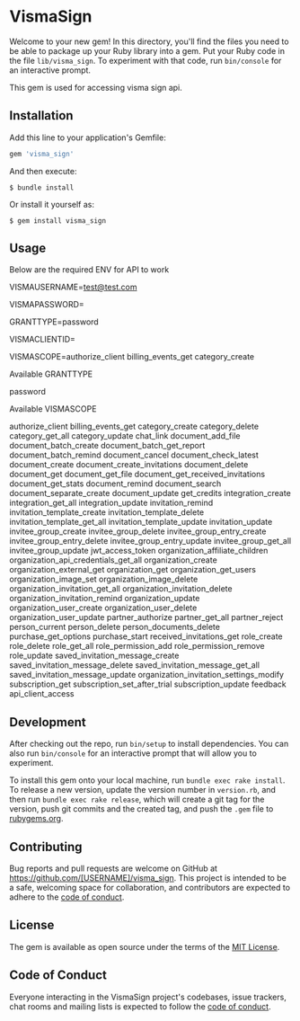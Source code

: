 # VismaSign

Welcome to your new gem! In this directory, you'll find the files you need to be able to package up your Ruby library into a gem. Put your Ruby code in the file `lib/visma_sign`. To experiment with that code, run `bin/console` for an interactive prompt.

This gem is used for accessing visma sign api.

## Installation

Add this line to your application's Gemfile:

```ruby
gem 'visma_sign'
```

And then execute:

    $ bundle install

Or install it yourself as:

    $ gem install visma_sign

## Usage

Below are the required ENV for API to work

VISMAUSERNAME=<test@test.com>

VISMAPASSWORD=<login password>

GRANTTYPE=password

VISMACLIENTID=<visma-client-id>

VISMASCOPE=authorize_client billing_events_get category_create

Available GRANTTYPE

  password

Available VISMASCOPE

  authorize_client billing_events_get category_create category_delete category_get_all category_update chat_link document_add_file document_batch_create document_batch_get_report document_batch_remind document_cancel document_check_latest document_create document_create_invitations document_delete document_get document_get_file document_get_received_invitations document_get_stats document_remind document_search document_separate_create document_update get_credits integration_create integration_get_all integration_update invitation_remind invitation_template_create invitation_template_delete invitation_template_get_all invitation_template_update invitation_update invitee_group_create invitee_group_delete invitee_group_entry_create invitee_group_entry_delete invitee_group_entry_update invitee_group_get_all invitee_group_update jwt_access_token organization_affiliate_children organization_api_credentials_get_all organization_create organization_external_get organization_get organization_get_users organization_image_set organization_image_delete organization_invitation_get_all organization_invitation_delete organization_invitation_remind organization_update organization_user_create organization_user_delete organization_user_update partner_authorize partner_get_all partner_reject person_current person_delete person_documents_delete purchase_get_options purchase_start received_invitations_get role_create role_delete role_get_all role_permission_add role_permission_remove role_update saved_invitation_message_create saved_invitation_message_delete saved_invitation_message_get_all saved_invitation_message_update organization_invitation_settings_modify subscription_get subscription_set_after_trial subscription_update feedback api_client_access

## Development

After checking out the repo, run `bin/setup` to install dependencies. You can also run `bin/console` for an interactive prompt that will allow you to experiment.

To install this gem onto your local machine, run `bundle exec rake install`. To release a new version, update the version number in `version.rb`, and then run `bundle exec rake release`, which will create a git tag for the version, push git commits and the created tag, and push the `.gem` file to [rubygems.org](https://rubygems.org).

## Contributing

Bug reports and pull requests are welcome on GitHub at https://github.com/[USERNAME]/visma_sign. This project is intended to be a safe, welcoming space for collaboration, and contributors are expected to adhere to the [code of conduct](https://github.com/[USERNAME]/visma_sign/blob/master/CODE_OF_CONDUCT.md).

## License

The gem is available as open source under the terms of the [MIT License](https://opensource.org/licenses/MIT).

## Code of Conduct

Everyone interacting in the VismaSign project's codebases, issue trackers, chat rooms and mailing lists is expected to follow the [code of conduct](https://github.com/[USERNAME]/visma_sign/blob/master/CODE_OF_CONDUCT.md).
